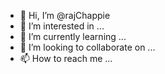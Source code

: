 - 👋 Hi, I’m @rajChappie
- 👀 I’m interested in ...
- 🌱 I’m currently learning ...
- 💞️ I’m looking to collaborate on ...
- 📫 How to reach me ...

<!---
rajChappie/rajChappie is a ✨ special ✨ repository because its `README.md` (this file) appears on your GitHub profile.
You can click the Preview link to take a look at your changes.
--->
